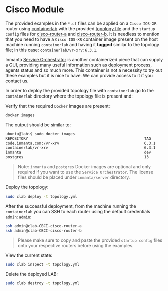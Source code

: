 # Cisco Module

The provided examples in the `*.cf` files can be applied on a `Cisco IOS-XR` router using [containerlab](https://containerlab.srlinux.dev/) with the provided [topology file](containerlab/topology.yml) and the `startup config` files for [cisco-router-a](containerlab/startup_cisco_router_a.xr) and [cisco-router-b](containerlab/startup_cisco_router_b.xr). It is needless to mention that you need to have a `Cisco IOS-XR` container image present on the host machine running `containerlab` and having it **tagged** similar to the topology file; in this case: `containerlab/vr-xrv:6.3.1`.

Inmanta [Service Orchestrator](https://inmanta.com/service-orchestrator/) is another containerized piece that can supply a GUI, providing many useful information such as deployment process, agents status and so much more. This container is not a necessity to try out these examples but it is nice to have. We can provide access to it if you contact us.

In order to deploy the provided topology file with `containerlab` go to the `containerlab` directory where the topology file is present and:

Verify that the required `Docker` images are present:

```sh
docker images
```

The output should be similar to:

```sh
ubuntu@lab~$ sudo docker images
REPOSITORY                                                    TAG        IMAGE ID       CREATED        SIZE
code.inmanta.com:/vr-xrv                                      6.3.1      985d8e15cd0a   4 months ago   911MB
containerlab/vr-xrv                                           6.3.1      985d8e15cd0a   4 months ago   911MB
inmanta                                                       dev        7e787600e8b1   2 weeks ago    881MB
postgres                                                      13        7e787600e8a1   2 weeks ago    205MB
```

> Note: `inmanta`  and `postgres` Docker images are optional and only required if you want to use the `Service Orchestrator`. The license files should be placed under `inmanta/server` directory.

Deploy the topology:

```sh
sudo clab deploy -t topology.yml
```

After the successful deployment, from the machine running the `containerlab` you can SSH to each router using the default credentials `admin:admin`:

```sh
ssh admin@clab-CBCI-cisco-router-a
ssh admin@clab-CBCI-cisco-router-b
```

> Please make sure to copy and paste the provided `startup config` files onto your respective routers before using the examples.

View the current state:

```sh
sudo clab inspect -t topology.yml
```

Delete the deployed LAB:

```sh
sudo clab destroy -t topology.yml
```
